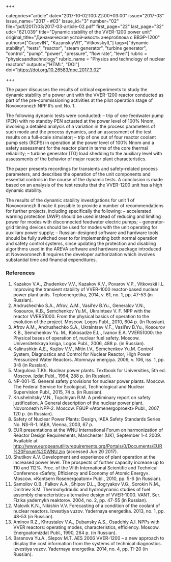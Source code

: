 +++

categories="article"
date="2017-10-02T00:22:00+03:00"
issue="2017-03"
issue_name="2017 - #03"
issue_id="3"
number="02"
file="pdf/2017/03/2017-03-article-02.pdf"
first_page="22"
last_page="32"
udc="621.039"
title="Dynamic stability of the VVER-1200 power unit"
original_title="Динамическая устойчивость энергоблока с ВВЭР-1200"
authors=["GusevIN", "KazanskiyVR", "VitkovskyIL"]
tags=["dynamic stability", "tests", "reactor", "steam generator", "turbine generator", "control", "pump", "power", "pressure", "flow rate", "level"]
rubric = "physicsandtechnology"
rubric_name = "Physics and technology of nuclear reactors"
outputs=["HTML", "DOI"]
doi="https://doi.org/10.26583/npe.2017.3.02"

+++

The paper discusses the results of critical experiments to study the dynamic stability of a power unit with the VVER-1200 reactor conducted as part of the pre-commissioning activities at the pilot operation stage of Novovoronezh NPP II’s unit No. 1.

The following dynamic tests were conducted:
– trip of one feedwater pump (PEN) with no standby PEN actuated at the power level of 100% Nnom, involving a detailed analysis of a variation in the process parameters of such mode and the process dynamics, and an assessment of the test results on a full-scale simulator;
– trip of one out of four reactor coolant pump sets (RCPS) in operation at the power level of 100% Nnom and a safety assessment for the reactor plant in terms of the core thermal reliability;
– turbine generator (TG) load shedding to the auxiliary level with assessments of the behavior of major reactor plant characteristics.

The paper presents recordings for transients and safety-related process parameters, and describes the operation of the unit components and essential controls in the course of the dynamic tests. A conclusion is made based on an analysis of the test results that the VVER-1200 unit has a high dynamic stability.

The results of the dynamic stability investigations for unit 1 of Novovoronezh II make it possible to provide a number of recommendations for further projects, including specifically the following:
– accelerated warning protection (AWP) should be used instead of reducing and limiting power for modes with disconnected feedwater electric pumps;
– generator-grid timing devices should be used for modes with the unit operating for auxiliary power supply;
– Russian-designed software and hardware tools should be fully switched over to for implementing both normal operation and safety control systems, since updating the protection and disabling algorithms used in the AREVA software and hardware package introduced at Novovoronezh II requires the developer authorization which involves substantial time and financial expenditures.

### References

1. Kazakov V.A., Zhudenkov V.V., Kazakov K.V., Povarov V.P., Vitkovskii I.L. Improving the transient stability of VVER-1000 reactor-based nuclear power plant units. Teploenergetika, 2014, v. 61, no. 1, pp. 47-53 (in Russian).
2. Andrushechko S.A., Afrov, A.M., Vasil’ev B.Yu., Generalov V.N., Kosourov, K.B., Semchenkov Yu.M., Ukraintsev V. F. NPP with the reactor VVER51000. From the physical basics of operation to the evolution of the project. Moscow. Logos Publ., 2010, 604 p. (In Russian).
3. Afrov A.M., Andrushechko S.A., Ukraintsev V.F., Vasil’ev B.Yu., Kosourov K.B., Semchenkov Yu. M., Kokosadze E.L., Ivanov E.A. VVER51000: the Physical bases of operation of, nuclear fuel safety. Moscow. Universitetskaya kniga, Logos Publ., 2006, 488 p. (in Russian).
4. Kalinushkin A.E., Kozlov V.V., Mitin I.V., Semchenkov Yu.M. Control System, Diagnostics and Control for Nuclear Reactor, High Power Pressurized Water Reactors. Atomnaya energiya. 2009, v. 106, iss. 1, pp. 3-8 (in Russian).
5. Margulova T.Kh. Nuclear power plants. Textbook for Universities, 5th ed. Moscow. Izdat Publ., 1994, 288 p. (in Russian).
6. NP-001-15. General safety provisions for nuclear power plants. Moscow. The Federal Service for Ecological, Technological and Nuclear Supervision Publ., 2015, 74 p. (in Russian).
7. Krushelnitsky V.N., Topchiyan R.M. A preliminary report on safety justification. A General description of the nuclear power plant. Novoronezh NPP-2. Moscow. FGUP «Atomenergoproekt» Publ., 2007, 120 p. (in Russian).
8. Safety of Nuclear Power Plants: Design, IAEA Safety Standards Series No. NS-R-1. IAEA, Vienna, 2003, 67 p.
9. EUR presentations at the WNU International Forum on harmonization of Reactor Design Requirements, Manchester (UK), September 1-4 2009. Available at http://www.europeanutilityrequirements.org/Portals/0/Documents/EUR%20Forum%20WNU.zip (accessed Jun 20 2017).
10. Shutikov A.V. Development and experience of plant operation at the increased power level. The prospects of further capacity increase up to 110 and 112%. Proc. of the VIIth International Scientific and Technical Conference «Safety, Efficiency and Economy of Atomic Energy». Moscow. «Kontsern Rosenergoatom» Publ., 2010, pp. 5-6 (in Russian).
11. Samoilov O.B., Falkov A.A., Shipov D.L., Bogryakov V.G., Sorokin N.M., Dmitriev S.M. Thermohydraulic and hydrodynamic studies of fuel assembly characteristics alternative design of VVER-1000. VANT. Ser. Fizika yadernykh reaktorov. 2004, no. 2, pp. 47-55 (in Russian).
12. Malovik K.N., Nikishin V.V. Forecasting of a condition of the coolant of nuclear reactors. Izvestiya vuzov. Yadernaya energetika. 2013, no. 1, pp. 48-53 (in Russian).
13. Aminov R.Z., Khrustalev V.A., Dubansky A.S., Osadchiy A.I. NPPs with VVER reactors: operating modes, characteristics, efficiency. Moscow. Energoatomizdat Publ., 1990, 264 p. (in Russian).
14. Baranova Yu.A., Slepov M.T. AES 2006 VVER-1200 – a new approach to display the cost information from the systems of technical diagnostics. Izvestiya vuzov. Yadernaya energetika. 2014, no. 4, pp. 11-20 (in Russian).